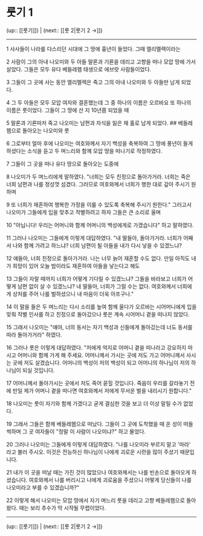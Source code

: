 # 룻기 1

(up:: [[룻기]]) | (next:: [[룻 2|룻기 2 →]])

***




1 
사사들이 나라를 다스리던 시대에 그 땅에 흉년이 들었다. 그때 엘리멜렉이라는 



2 
사람이 그의 아내 나오미와 두 아들 말론과 기룐을 데리고 고향을 떠나 모압 땅에 가서 살았다. 그들은 모두 유다 베들레헴 태생으로 에브랏 사람들이었다. 



3 
그들이 그 곳에 사는 동안 엘리멜렉은 죽고 그의 아내 나오미와 두 아들만 남게 되었다. 



4 
그 두 아들은 모두 모압 여자와 결혼했는데 그 중 하나의 이름은 오르바요 또 하나의 이름은 룻이었다. 그들이 그 땅에 산 지 10년쯤 되었을 때 



5 
말론과 기룐마저 죽고 나오미는 남편과 자식을 잃은 채 홀로 남게 되었다. ## 베들레헴으로 돌아오는 나오미와 룻 



6 
그로부터 얼마 후에 나오미는 여호와께서 자기 백성을 축복하여 그 땅에 풍년이 들게 하셨다는 소식을 듣고 두 며느리와 함께 모압 땅을 떠나기로 작정하였다. 



7 
그들이 그 곳을 떠나 유다 땅으로 돌아오는 도중에 



8 
나오미가 두 며느리에게 말하였다. "너희는 모두 친정으로 돌아가거라. 너희는 죽은 너희 남편과 나를 정성껏 섬겼다. 그러므로 여호와께서 너희가 행한 대로 갚아 주시기 원하며 



9 
또 너희가 재혼하여 행복한 가정을 이룰 수 있도록 축복해 주시기 원한다." 그러고서 나오미가 그들에게 입을 맞추고 작별하려고 하자 그들은 큰 소리로 울며 



10 
"아닙니다! 우리는 어머니와 함께 어머니의 백성에게로 가겠습니다" 하고 말하였다. 



11 
그러나 나오미는 그들에게 이렇게 대답하였다. "내 딸들아, 돌아가거라. 너희가 어째서 나와 함께 가려고 하느냐? 너희 남편이 될 아들을 내가 다시 낳을 수 있겠느냐? 



12 
얘들아, 너희 친정으로 돌아가거라. 나는 너무 늙어 재혼할 수도 없다. 만일 아직도 내가 희망이 있어 오늘 밤이라도 재혼하여 아들을 낳는다고 해도 



13 
그들이 자랄 때까지 너희가 어떻게 기다릴 수 있겠느냐? 그들을 바라보고 너희가 어떻게 남편 없이 살 수 있겠느냐? 내 딸들아, 너희가 그럴 수는 없다. 여호와께서 너희에게 상처를 주어 나를 벌하셨으니 내 마음이 더욱 아프구나." 



14 
이 말을 들은 두 며느리는 다시 소리를 높여 함께 울다가 오르바는 시어머니에게 입을 맞춰 작별 인사를 하고 친정으로 돌아갔으나 룻은 계속 시어머니 곁을 떠나지 않았다. 



15 
그래서 나오미는 "얘야, 너의 동서는 자기 백성과 신들에게 돌아갔는데 너도 동서를 따라 돌아가거라" 하였다. 



16 
그러나 룻은 이렇게 대답하였다. "저에게 억지로 어머니 곁을 떠나라고 강요하지 마시고 어머니와 함께 가게 해 주세요. 어머니께서 가시는 곳에 저도 가고 어머니께서 사시는 곳에 저도 살겠습니다. 어머니의 백성이 저의 백성이 되고 어머니의 하나님이 저의 하나님이 되실 것입니다. 



17 
어머니께서 돌아가시는 곳에서 저도 죽어 묻힐 것입니다. 죽음이 우리를 갈라놓기 전에 만일 제가 어머니 곁을 떠나면 여호와께서 저에게 무서운 벌을 내리시기 원합니다." 



18 
나오미는 룻이 자기와 함께 가겠다고 굳게 결심한 것을 보고 더 이상 말릴 수가 없었다. 



19 
그래서 그들은 함께 베들레헴으로 떠났다. 그들이 그 곳에 도착했을 때 온 성이 떠들썩하며 그 곳 여자들이 "정말 이 사람이 나오미냐?" 하고 물었다. 



20 
그러나 나오미는 그들에게 이렇게 대답하였다. "나를 나오미라 부르지 말고 '마라' 라고 불러 주시오. 이것은 전능하신 하나님이 나에게 괴로운 시련을 많이 주셨기 때문입니다. 



21 
내가 이 곳을 떠날 때는 가진 것이 많았으나 여호와께서는 나를 빈손으로 돌아오게 하셨습니다. 여호와께서 나를 버리시고 나에게 괴로움을 주셨으니 어떻게 당신들이 나를 나오미라고 부를 수 있겠습니까?" 



22 
이렇게 해서 나오미는 모압 땅에서 자기 며느리 룻을 데리고 고향 베들레헴으로 돌아왔다. 때는 보리 추수가 막 시작될 무렵이었다.

***

(up:: [[룻기]]) | (next:: [[룻 2|룻기 2 →]])
